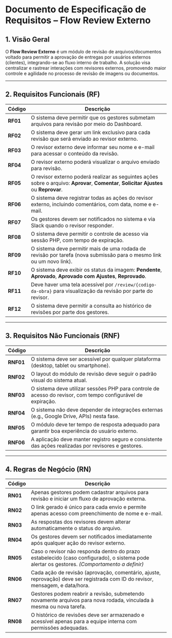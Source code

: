 # **Documento de Especificação de Requisitos – Flow Review Externo**

## **1. Visão Geral**

O **Flow Review Externo** é um módulo de revisão de arquivos/documentos voltado para permitir a aprovação de entregas por usuários externos (clientes), integrando-se ao fluxo interno de trabalho. A solução visa centralizar e rastrear interações com revisores externos, promovendo maior controle e agilidade no processo de revisão de imagens ou documentos.

---

## **2. Requisitos Funcionais (RF)**

|Código|Descrição|
|---|---|
|**RF01**|O sistema deve permitir que os gestores submetam arquivos para revisão por meio do Dashboard.|
|**RF02**|O sistema deve gerar um link exclusivo para cada revisão que será enviado ao revisor externo.|
|**RF03**|O revisor externo deve informar seu nome e e-mail para acessar o conteúdo da revisão.|
|**RF04**|O revisor externo poderá visualizar o arquivo enviado para revisão.|
|**RF05**|O revisor externo poderá realizar as seguintes ações sobre o arquivo: **Aprovar**, **Comentar**, **Solicitar Ajustes** ou **Reprovar**.|
|**RF06**|O sistema deve registrar todas as ações do revisor externo, incluindo comentários, com data, nome e e-mail.|
|**RF07**|Os gestores devem ser notificados no sistema e via Slack quando o revisor responder.|
|**RF08**|O sistema deve permitir o controle de acesso via sessão PHP, com tempo de expiração.|
|**RF09**|O sistema deve permitir mais de uma rodada de revisão por tarefa (nova submissão para o mesmo link ou um novo link).|
|**RF10**|O sistema deve exibir os status da imagem: **Pendente**, **Aprovado**, **Aprovado com Ajustes**, **Reprovado**.|
|**RF11**|Deve haver uma tela acessível por `/review/{codigo-da-obra}` para visualização da revisão por parte do revisor.|
|**RF12**|O sistema deve permitir a consulta ao histórico de revisões por parte dos gestores.|

---

## **3. Requisitos Não Funcionais (RNF)**

| Código    | Descrição                                                                                                    |
| --------- | ------------------------------------------------------------------------------------------------------------ |
| **RNF01** | O sistema deve ser acessível por qualquer plataforma (desktop, tablet ou smartphone).                        |
| **RNF02** | O layout do módulo de revisão deve seguir o padrão visual do sistema atual.                                  |
| **RNF03** | O sistema deve utilizar sessões PHP para controle de acesso do revisor, com tempo configurável de expiração. |
| **RNF04** | O sistema não deve depender de integrações externas (e.g., Google Drive, APIs) nesta fase.                   |
| **RNF05** | O módulo deve ter tempo de resposta adequado para garantir boa experiência do usuário externo.               |
| **RNF06** | A aplicação deve manter registro seguro e consistente das ações realizadas por revisores e gestores.         |

---

## **4. Regras de Negócio (RN)**

| Código   | Descrição                                                                                                                                    |
| -------- | -------------------------------------------------------------------------------------------------------------------------------------------- |
| **RN01** | Apenas gestores podem cadastrar arquivos para revisão e iniciar um fluxo de aprovação externa.                                               |
| **RN02** | O link gerado é único para cada envio e permite apenas acesso com preenchimento de nome e e-mail.                                            |
| **RN03** | As respostas dos revisores devem alterar automaticamente o status do arquivo.                                                                |
| **RN04** | Os gestores devem ser notificados imediatamente após qualquer ação do revisor externo.                                                       |
| **RN05** | Caso o revisor não responda dentro do prazo estabelecido (caso configurado), o sistema pode alertar os gestores. _(Comportamento a definir)_ |
| **RN06** | Cada ação de revisão (aprovação, comentário, ajuste, reprovação) deve ser registrada com ID do revisor, mensagem, e data/hora.               |
| **RN07** | Gestores podem reabrir a revisão, submetendo novamente arquivos para nova rodada, vinculada à mesma ou nova tarefa.                          |
| **RN08** | O histórico de revisões deve ser armazenado e acessível apenas para a equipe interna com permissões adequadas.                               |